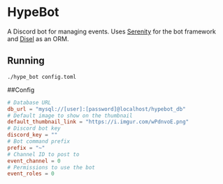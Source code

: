 # HypeBot
A Discord bot for managing events. Uses [Serenity](https://github.com/serenity-rs/serenity) for the bot framework
and [Disel](http://diesel.rs/) as an ORM.

## Running
`./hype_bot config.toml`

##Config
```toml
# Database URL
db_url = "mysql://[user]:[password]@localhost/hypebot_db"
# Default image to show on the thumbnail
default_thumbnail_link = "https://i.imgur.com/wPdnvoE.png"
# Discord bot key
discord_key = ""
# Bot command prefix
prefix = "~"
# Channel ID to post to
event_channel = 0
# Permissions to use the bot
event_roles = 0
```